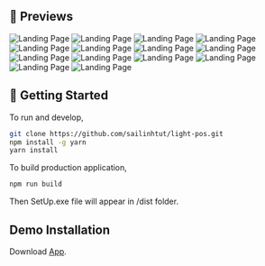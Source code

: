 ## 📸 Previews

![Landing Page](https://github.com/sailinhtut/light-pos/blob/main/preview/1.png)
![Landing Page](https://github.com/sailinhtut/light-pos/blob/main/preview/2.png)
![Landing Page](https://github.com/sailinhtut/light-pos/blob/main/preview/3.png)
![Landing Page](https://github.com/sailinhtut/light-pos/blob/main/preview/4.png)
![Landing Page](https://github.com/sailinhtut/light-pos/blob/main/preview/5.png)
![Landing Page](https://github.com/sailinhtut/light-pos/blob/main/preview/6.png)
![Landing Page](https://github.com/sailinhtut/light-pos/blob/main/preview/7.png)
![Landing Page](https://github.com/sailinhtut/light-pos/blob/main/preview/8.png)
![Landing Page](https://github.com/sailinhtut/light-pos/blob/main/preview/9.png)
![Landing Page](https://github.com/sailinhtut/light-pos/blob/main/preview/10.png)
![Landing Page](https://github.com/sailinhtut/light-pos/blob/main/preview/11.png)
![Landing Page](https://github.com/sailinhtut/light-pos/blob/main/preview/12.png)
![Landing Page](https://github.com/sailinhtut/light-pos/blob/main/preview/13.png)
![Landing Page](https://github.com/sailinhtut/light-pos/blob/main/preview/14.png)

## 🚀 Getting Started

To run and develop,

```bash
git clone https://github.com/sailinhtut/light-pos.git
npm install -g yarn
yarn install
```

To build production application,

```bash
npm run build
```

Then SetUp.exe file will appear in /dist folder.

## Demo Installation
Download [App](https://drive.google.com/file/d/1mCfHbqWRsqHhmEQ3OgpgjFWbu2QlUg1g/view?usp=sharing).